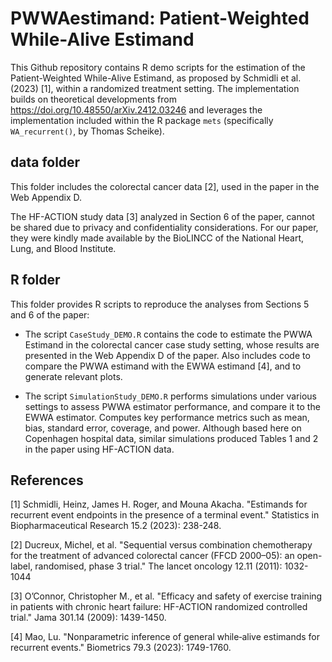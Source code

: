 # PWWAestimand: Patient-Weighted While-Alive Estimand

This Github repository contains R demo scripts for the estimation 
of the Patient-Weighted While-Alive Estimand, 
as proposed by Schmidli et al. (2023) [1], within a randomized treatment setting. 
The implementation builds on theoretical developments from https://doi.org/10.48550/arXiv.2412.03246
and leverages the implementation included within the R package `mets` 
(specifically `WA_recurrent()`, by Thomas Scheike).

## data folder
This folder includes the colorectal cancer data [2], used in the paper
in the Web Appendix D.

The HF-ACTION study data [3] analyzed in Section 6 of the paper, 
cannot be shared due to privacy and confidentiality considerations.
For our paper, they were kindly made available 
by the BioLINCC of the National Heart, Lung, and Blood Institute.



## R folder
This folder provides R scripts to reproduce the analyses from Sections 5 and 6 of the paper:

* The script `CaseStudy_DEMO.R` contains the code to estimate the PWWA Estimand
in the colorectal cancer case study setting, whose results are presented in the Web Appendix D of the paper.
Also includes code to compare the PWWA estimand with the EWWA estimand [4], and to generate relevant plots.

* The script `SimulationStudy_DEMO.R` performs simulations under various settings to assess PWWA estimator performance,
and compare it to the EWWA estimator.
Computes key performance metrics such as mean, bias, standard error, coverage, and power.
Although based here on Copenhagen hospital data, 
similar simulations produced Tables 1 and 2 in the paper using HF-ACTION data.


## References
[1] Schmidli, Heinz, James H. Roger, and Mouna Akacha. "Estimands for recurrent event endpoints in the presence of a terminal event." Statistics in Biopharmaceutical Research 15.2 (2023): 238-248.

[2] Ducreux, Michel, et al. "Sequential versus combination chemotherapy for the treatment of advanced colorectal cancer (FFCD 2000–05): an open-label, randomised, phase 3 trial." The lancet oncology 12.11 (2011): 1032-1044

[3] O’Connor, Christopher M., et al. "Efficacy and safety of exercise training in patients 
with chronic heart failure: HF-ACTION randomized controlled trial." Jama 301.14 (2009): 1439-1450.

[4] Mao, Lu. "Nonparametric inference of general while‐alive estimands for recurrent events." Biometrics 79.3 (2023): 1749-1760.

